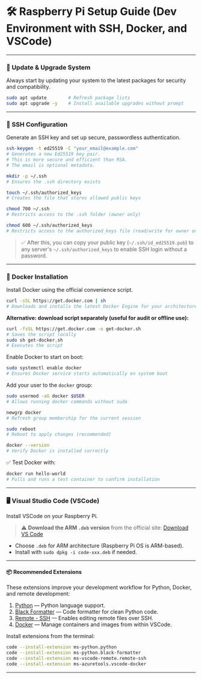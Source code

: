 
# 🛠 Raspberry Pi Setup Guide (Dev Environment with SSH, Docker, and VSCode)

---

### 🔄 Update & Upgrade System

Always start by updating your system to the latest packages for security and compatibility.

```bash
sudo apt update        # Refresh package lists
sudo apt upgrade -y    # Install available upgrades without prompt
```

---

### 🔐 SSH Configuration

Generate an SSH key and set up secure, passwordless authentication.

```bash
ssh-keygen -t ed25519 -C "your_email@example.com"
# Generates a new Ed25519 key pair.
# This is more secure and efficient than RSA.
# The email is optional metadata.

mkdir -p ~/.ssh
# Ensures the .ssh directory exists

touch ~/.ssh/authorized_keys
# Creates the file that stores allowed public keys

chmod 700 ~/.ssh
# Restricts access to the .ssh folder (owner only)

chmod 600 ~/.ssh/authorized_keys
# Restricts access to the authorized_keys file (read/write for owner only)
```

> ✅ After this, you can copy your public key (`~/.ssh/id_ed25519.pub`) to any server's `~/.ssh/authorized_keys` to enable SSH login without a password.

---

### 🐳 Docker Installation

Install Docker using the official convenience script.

```bash
curl -sSL https://get.docker.com | sh
# Downloads and installs the latest Docker Engine for your architecture
```

**Alternative: download script separately (useful for audit or offline use):**

```bash
curl -fsSL https://get.docker.com -o get-docker.sh
# Saves the script locally
sudo sh get-docker.sh
# Executes the script
```

Enable Docker to start on boot:

```bash
sudo systemctl enable docker
# Ensures Docker service starts automatically on system boot
```

Add your user to the `docker` group:

```bash
sudo usermod -aG docker $USER
# Allows running docker commands without sudo

newgrp docker
# Refresh group membership for the current session

sudo reboot
# Reboot to apply changes (recommended)

docker --version
# Verify Docker is installed correctly
```

✅ Test Docker with:

```bash
docker run hello-world
# Pulls and runs a test container to confirm installation
```

---

### 🖥️ Visual Studio Code (VSCode)

Install VSCode on your Raspberry Pi.

> ⚠️ **Download the ARM `.deb` version** from the official site:
> [Download VS Code](https://code.visualstudio.com/download)

* Choose `.deb` for ARM architecture (Raspberry Pi OS is ARM-based).
* Install with `sudo dpkg -i code-xxx.deb` if needed.

---

#### 📦 Recommended Extensions

These extensions improve your development workflow for Python, Docker, and remote development:

1. [Python](https://marketplace.visualstudio.com/items?itemName=ms-python.python) — Python language support.
2. [Black Formatter](https://marketplace.visualstudio.com/items?itemName=ms-python.black-formatter) — Code formatter for clean Python code.
3. [Remote - SSH](https://marketplace.visualstudio.com/items?itemName=ms-vscode-remote.remote-ssh) — Enables editing remote files over SSH.
4. [Docker](https://marketplace.visualstudio.com/items?itemName=ms-azuretools.vscode-docker) — Manage containers and images from within VSCode.

Install extensions from the terminal:

```bash
code --install-extension ms-python.python
code --install-extension ms-python.black-formatter
code --install-extension ms-vscode-remote.remote-ssh
code --install-extension ms-azuretools.vscode-docker
```

---